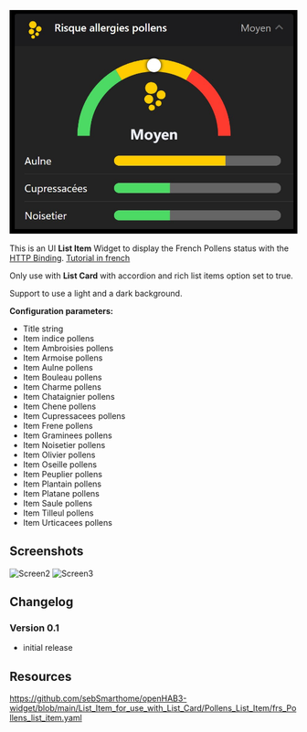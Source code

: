 ![Screen1](https://github.com/sebSmarthome/openHAB3-widget/raw/main/List_Item_for_use_with_List_Card/Pollens_List_Item/screenshots/Pollens.jpg)

This is an UI **List Item** Widget to display the French Pollens status with the [HTTP Binding](https://www.openhab.org/addons/bindings/http/).
[Tutorial in french](https://github.com/sebSmarthome/openHAB3-widget/wiki/)

Only use with **List Card** with accordion and rich list items option set to true.

Support to use a light and a dark background.

**Configuration parameters:**

* Title string
* Item indice pollens
* Item Ambroisies pollens
* Item Armoise pollens
* Item Aulne pollens
* Item Bouleau pollens
* Item Charme pollens
* Item Chataignier pollens
* Item Chene pollens
* Item Cupressacees pollens
* Item Frene pollens
* Item Graminees pollens
* Item Noisetier pollens
* Item Olivier pollens
* Item Oseille pollens
* Item Peuplier pollens
* Item Plantain pollens
* Item Platane pollens
* Item Saule pollens
* Item Tilleul pollens
* Item Urticacees pollens

## Screenshots

![Screen2](https://github.com/sebSmarthome/openHAB3-widget/raw/main/List_Item_for_use_with_List_Card/Pi_hole_List_Item/screenshots/Pollens2.jpg)
![Screen3](https://github.com/sebSmarthome/openHAB3-widget/raw/main/List_Item_for_use_with_List_Card/Pi_hole_List_Item/screenshots/Pollens3.jpg)

## Changelog

### Version 0.1

* initial release

## Resources

<https://github.com/sebSmarthome/openHAB3-widget/blob/main/List_Item_for_use_with_List_Card/Pollens_List_Item/frs_Pollens_list_item.yaml>